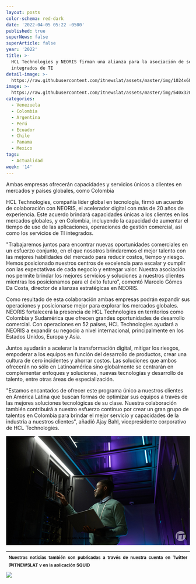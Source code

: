 ```yaml
---
layout: posts
color-schema: red-dark
date: '2022-04-05 05:22 -0500'
published: true
superNews: false
superArticle: false
year: '2022'
title: >-
  HCL Technologies y NEORIS firman una alianza para la asociación de servicios
  integrados de TI
detail-image: >-
  https://raw.githubusercontent.com/itnewslat/assets/master/img/1024x680/hombre-en-data-center-g.jpg
image: >-
  https://raw.githubusercontent.com/itnewslat/assets/master/img/540x320/hombre-en-data-center-p.jpg
categories:
  - Venezuela
  - Colombia
  - Argentina
  - Perú
  - Ecuador
  - Chile
  - Panama
  - Mexico
tags:
  - Actualidad
week: '14'
---
```

Ambas empresas ofrecerán capacidades y servicios únicos a clientes en mercados y países globales, como Colombia
 
HCL Technologies, compañía líder global en tecnología, firmó un acuerdo de colaboración con NEORIS, el acelerador digital con más de 20 años de experiencia. Este acuerdo brindará capacidades únicas a los clientes en los mercados globales, y en Colombia, incluyendo la capacidad de aumentar el tiempo de uso de las aplicaciones, operaciones de gestión comercial, así como los servicios de TI integrados.
 
"Trabajaremos juntos para encontrar nuevas oportunidades comerciales en un esfuerzo conjunto, en el que nosotros brindaremos el mejor talento con las mejores habilidades del mercado para reducir costos, tiempo y riesgo. Hemos posicionado nuestros centros de excelencia para escalar y cumplir con las expectativas de cada negocio y entregar valor. Nuestra asociación nos permite brindar los mejores servicios y soluciones a nuestros clientes mientras los posicionamos para el éxito futuro”, comentó Marcelo Gómes Da Costa, director de alianzas estratégicas en NEORIS.
 
Como resultado de esta colaboración ambas empresas podrán expandir sus operaciones y posicionarse mejor para explorar los mercados globales. NEORIS fortalecerá la presencia de HCL Technologies en territorios como Colombia y Sudamérica que ofrecen grandes oportunidades de desarrollo comercial. Con operaciones en 52 países, HCL Technologies ayudará a NEORIS a expandir su negocio a nivel internacional, principalmente en los Estados Unidos, Europa y Asia.
 
Juntos ayudarán a acelerar la transformación digital, mitigar los riesgos, empoderar a los equipos en función del desarrollo de productos, crear una cultura de cero incidentes y ahorrar costos. Las soluciones que ambos ofrecerán no sólo en Latinoamérica sino globalmente se centrarán en complementar enfoques y soluciones, nuevas tecnologías y desarrollo de talento, entre otras áreas de especialización.
 
"Estamos encantados de ofrecer este programa único a nuestros clientes en América Latina que buscan formas de optimizar sus equipos a través de las mejores soluciones tecnológicas de su clase. Nuestra colaboración también contribuirá a nuestro esfuerzo continuo por crear un gran grupo de talentos en Colombia para brindar el mejor servicio y capacidades de la industria a nuestros clientes", añadió Ajay Bahl, vicepresidente corporativo de HCL Technologies.

![](https://raw.githubusercontent.com/itnewslat/assets/master/img/540x320/hombre-en-data-center-p.jpg)

<table style="height: 42px;" width="569">
<tbody>
<tr>
<td style="text-align: justify;"><sub><strong>Nuestras noticias también son publicadas a través de nuestra cuenta en Twitter <a href="https://twitter.com/itnewslat?lang=es">@ITNEWSLAT</a> y en la aplicación <a href="https://squidapp.co/en/">SQUID</a></strong></sub></td>
</tr>
</tbody>
</table>

<img src="https://tracker.metricool.com/c3po.jpg?hash=56f88a41e39ab42c063cc51676587a04"/>
